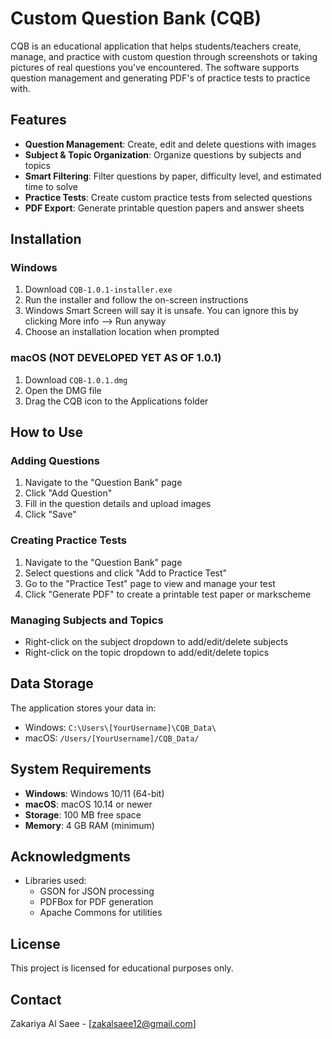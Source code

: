 # Custom Question Bank (CQB)

CQB is an educational application that helps students/teachers create, manage, and practice with custom question through screenshots or taking pictures of real questions you've encountered. The software supports question management and generating PDF's of practice tests to practice with.

## Features

- **Question Management**: Create, edit and delete questions with images
- **Subject & Topic Organization**: Organize questions by subjects and topics
- **Smart Filtering**: Filter questions by paper, difficulty level, and estimated time to solve
- **Practice Tests**: Create custom practice tests from selected questions
- **PDF Export**: Generate printable question papers and answer sheets

## Installation

### Windows
1. Download `CQB-1.0.1-installer.exe` 
2. Run the installer and follow the on-screen instructions
3. Windows Smart Screen will say it is unsafe. You can ignore this by clicking More info --> Run anyway
4. Choose an installation location when prompted

### macOS (NOT DEVELOPED YET AS OF 1.0.1)
1. Download `CQB-1.0.1.dmg`
2. Open the DMG file
3. Drag the CQB icon to the Applications folder

## How to Use

### Adding Questions
1. Navigate to the "Question Bank" page
2. Click "Add Question"
3. Fill in the question details and upload images
4. Click "Save"

### Creating Practice Tests
1. Navigate to the "Question Bank" page
2. Select questions and click "Add to Practice Test"
3. Go to the "Practice Test" page to view and manage your test
4. Click "Generate PDF" to create a printable test paper or markscheme

### Managing Subjects and Topics
- Right-click on the subject dropdown to add/edit/delete subjects
- Right-click on the topic dropdown to add/edit/delete topics

## Data Storage

The application stores your data in:
- Windows: `C:\Users\[YourUsername]\CQB_Data\`
- macOS: `/Users/[YourUsername]/CQB_Data/`

## System Requirements

- **Windows**: Windows 10/11 (64-bit)
- **macOS**: macOS 10.14 or newer
- **Storage**: 100 MB free space
- **Memory**: 4 GB RAM (minimum)

## Acknowledgments

- Libraries used:
  - GSON for JSON processing
  - PDFBox for PDF generation
  - Apache Commons for utilities

## License

This project is licensed for educational purposes only.

## Contact

Zakariya Al Saee - [zakalsaee12@gmail.com]